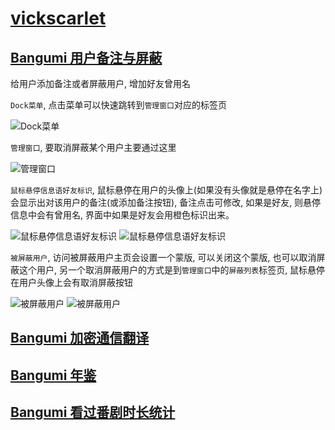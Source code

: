 # [vickscarlet](https://bgm.tv/user/vickscarlet)

## [Bangumi 用户备注与屏蔽](kotorichan-remark.user.js?raw=true)

给用户添加备注或者屏蔽用户, 增加好友曾用名

`Dock菜单`, 点击菜单可以快速跳转到`管理窗口`对应的标签页

![Dock菜单](images/remark/01.png)

`管理窗口`, 要取消屏蔽某个用户主要通过这里

![管理窗口](images/remark/02.png)

`鼠标悬停信息语好友标识`, 鼠标悬停在用户的头像上(如果没有头像就是悬停在名字上)会显示出对该用户的备注(或添加备注按钮), 备注点击可修改, 如果是好友, 则悬停信息中会有曾用名, 界面中如果是好友会用橙色标识出来。

![鼠标悬停信息语好友标识](images/remark/03.png)
![鼠标悬停信息语好友标识](images/remark/04.png)

`被屏蔽用户`, 访问被屏蔽用户主页会设置一个蒙版, 可以关闭这个蒙版, 也可以取消屏蔽这个用户, 另一个取消屏蔽用户的方式是到`管理窗口`中的`屏蔽列表`标签页, 鼠标悬停在用户头像上会有取消屏蔽按钮

![被屏蔽用户](images/remark/05.png)
![被屏蔽用户](images/remark/06.png)

## [Bangumi 加密通信翻译](kotorichan-encode_translate.user.js?raw=true)

## [Bangumi 年鉴](bangumi_report.user.js?raw=true)

## [Bangumi 看过番剧时长统计](bgagumi_timer.user.js?raw=true)
